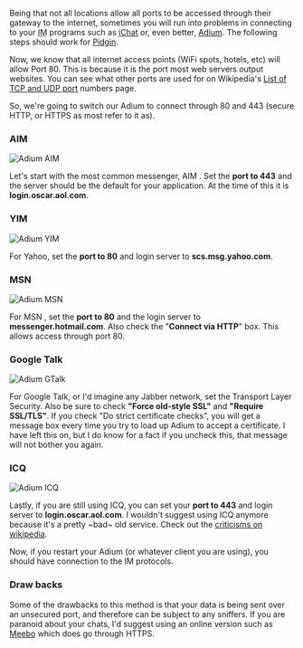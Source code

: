 Being that not all locations allow all ports to be accessed through their gateway to the internet, sometimes you will run into problems in connecting to your <abbr title="Instant Messaging">IM</abbr> programs such as [iChat] or, even better, [Adium]. The following steps should work for [Pidgin].

Now, we know that all internet access points (WiFi spots, hotels, etc)  will allow Port 80. This is because it is the port most web servers output websites. You can see what other ports are used for on Wikipedia's [List of TCP and UDP port] numbers page.

So, we're going to switch our Adium to connect through 80 and 443 (secure HTTP, or HTTPS as most refer to it as).

### AIM

![Adium AIM]

Let's start with the most common messenger, AIM . Set the **port to 443** and the server should be the default for your application. At the time of this it is **login.oscar.aol.com**.

### YIM

![Adium YIM]

For Yahoo, set the **port to 80** and login server to **scs.msg.yahoo.com**.

### MSN

![Adium MSN]

For MSN , set the **port to 80** and the login server to **messenger.hotmail.com**. Also check the "**Connect via HTTP**" box. This allows access through port 80.

### Google Talk

![Adium GTalk]

For Google Talk, or I'd imagine any Jabber network, set the Transport Layer Security. Also be sure to check **"Force old-style SSL"** and **"Require SSL/TLS"**. If you check "Do strict certificate checks", you will get a message box every time you try to load up Adium to accept a certificate. I have left this on, but I do know for a fact if you uncheck this, that message will not bother you again.

### ICQ

![Adium ICQ]

Lastly, if you are still using ICQ, you can set your **port to 443** and login server to **login.oscar.aol.com**. I wouldn't suggest using ICQ anymore because it's a pretty ~bad~ old service. Check out the [criticisms on wikipedia].

Now, if you restart your Adium (or whatever client you are using), you should have connection to the IM protocols.

### Draw backs

Some of the drawbacks to this method is that your data is being sent over an unsecured port, and therefore can be subject to any sniffers. If you are paranoid about your chats, I'd suggest using an online version such as [Meebo] which does go through HTTPS.

[iChat]: http://www.apple.com/macosx/features/ichat.html
[Adium]: http://www.adiumx.com/
[Pidgin]: http://www.pidgin.im/
[List of TCP and UDP port]: http://en.wikipedia.org/wiki/List_of_TCP_and_UDP_port_numbers
[Adium AIM]: http://tech.karbassi.com/images/posts/2008-04-12/AdiumAIM.jpg "Adium AIM"
[Adium YIM]: http://tech.karbassi.com/images/posts/2008-04-12/AdiumYIM.jpg "Adium YIM"
[Adium MSN]: http://tech.karbassi.com/images/posts/2008-04-12/AdiumMSN.jpg "Adium MSN"
[Adium GTalk]: http://tech.karbassi.com/images/posts/2008-04-12/AdiumGTalk.jpg "Adium GTalk"
[Adium ICQ]: http://tech.karbassi.com/images/posts/2008-04-12/AdiumICQ.jpg "Adium ICQ"
[criticisms on wikipedia]: http://en.wikipedia.org/wiki/ICQ#Criticism
[Meebo]: http://www.meebo.com/
